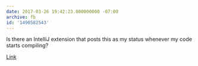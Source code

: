 ```yaml
---
date: 2017-03-26 19:42:23.000000000 -07:00
archive: fb
id: '1490582543'
---
```


Is there an IntelliJ extension that posts this as my status whenever my code starts compiling?

[Link](https://imgs.xkcd.com/comics/compiling.png)
